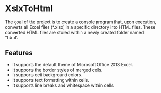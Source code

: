 # XslxToHtml

The goal of the project is to create a console program that, upon execution, converts all Excel files (*.xlsx) in a specific directory into HTML files. These converted HTML files are stored within a newly created folder named "html".

## Features

- It supports the default theme of Microsoft Office 2013 Excel.
- It supports the border styles of merged cells.
- It supports cell background colors.
- It supports text formatting within cells.
- It supports line breaks and whitespace within cells.